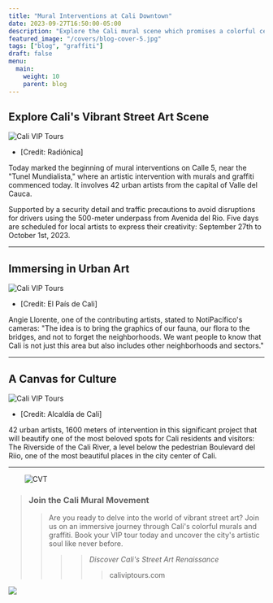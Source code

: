 ```yaml
---
title: "Mural Interventions at Cali Downtown"
date: 2023-09-27T16:50:00-05:00
description: "Explore the Cali mural scene which promises a colorful celebration of graffiti, art and culture"
featured_image: "/covers/blog-cover-5.jpg"
tags: ["blog", "graffiti"]
draft: false
menu:
  main:
    weight: 10
    parent: blog
---
```


## Explore Cali's Vibrant Street Art Scene

![Cali VIP Tours](/images/blog-15.jpg)

- [Credit: Radiónica]

Today marked the beginning of mural interventions on Calle 5, near the "Tunel Mundialista," where an artistic intervention with murals and graffiti commenced today. It involves 42 urban artists from the capital of Valle del Cauca.

Supported by a security detail and traffic precautions to avoid disruptions for drivers using the 500-meter underpass from Avenida del Rio. Five days are scheduled for local artists to express their creativity: September 27th to October 1st, 2023.

---

## Immersing in Urban Art

![Cali VIP Tours](/images/blog-16.jpg)

- [Credit: El País de Cali]

Angie Llorente, one of the contributing artists, stated to NotiPacífico's cameras: "The idea is to bring the graphics of our fauna, our flora to the bridges, and not to forget the neighborhoods. We want people to know that Cali is not just this area but also includes other neighborhoods and sectors."

---

## A Canvas for Culture

![Cali VIP Tours](/images/blog-17.jpg)

- [Credit: Alcaldía de Cali]

42 urban artists, 1600 meters of intervention in this significant project that will beautify one of the most beloved spots for Cali residents and visitors: The Riverside of the Cali River, a level below the pedestrian Boulevard del Riio, one of the most beautiful places in the city center of Cali.

---

&nbsp;&nbsp;&nbsp;&nbsp;&nbsp;&nbsp;&nbsp;&nbsp;![CVT](/logos/logo-trans-quarter.png)

> ### Join the Cali Mural Movement
>
> > Are you ready to delve into the world of vibrant street art? Join us on an immersive journey through Cali's colorful murals and graffiti. Book your VIP tour today and uncover the city's artistic soul like never before.
> >
> > > 
> > >
> > > > _Discover Cali's Street Art Renaissance_
> > > >
> > > > > caliviptours.com

![](https://www.cali.gov.co/movilidad/publicaciones/130232/continua-mantenimiento-del-tunel-mundialista/info/principal/media/pubInt/thumbs/thpub_700X400_130232.jpg)
